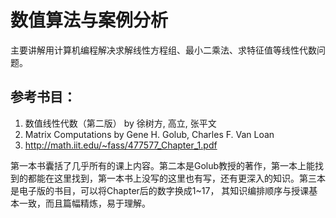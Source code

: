 # 数值算法与案例分析

主要讲解用计算机编程解决求解线性方程组、最小二乘法、求特征值等线性代数问题。

## 参考书目：
1. 数值线性代数（第二版） by 徐树方, 高立, 张平文
2. Matrix Computations by Gene H. Golub, Charles F. Van Loan
3. http://math.iit.edu/~fass/477577_Chapter_1.pdf

第一本书囊括了几乎所有的课上内容。第二本是Golub教授的著作，第一本上能找到的都能在这里找到，第一本书上没写的这里也有写，还有更深入的知识。第三本是电子版的书目，可以将Chapter后的数字换成1~17，
其知识编排顺序与授课基本一致，而且篇幅精炼，易于理解。

